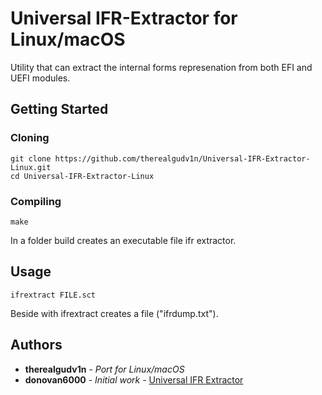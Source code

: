 # Universal IFR-Extractor for Linux/macOS

Utility that can extract the internal forms represenation from both EFI and UEFI modules.

## Getting Started

### Cloning

```
git clone https://github.com/therealgudv1n/Universal-IFR-Extractor-Linux.git
cd Universal-IFR-Extractor-Linux
```

### Compiling

```
make
```

In a folder build creates an executable file ifr extractor.

## Usage

```
ifrextract FILE.sct
```

Beside with ifrextract creates a file ("ifrdump.txt").


## Authors

* **therealgudv1n** - *Port for Linux/macOS*
* **donovan6000** - *Initial work* - [Universal IFR Extractor](https://github.com/donovan6000/Universal-IFR-Extractor)
